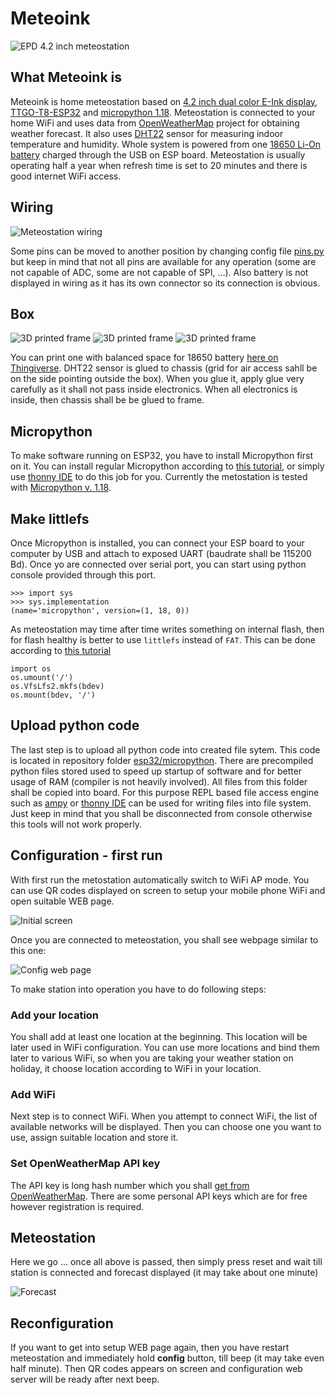 # Meteoink

![EPD 4.2 inch meteostation](graphics/doc/meteostation.jpeg "EPD 4.2 inch meteostation")


## What Meteoink is

Meteoink is home meteostation based on [4.2 inch dual color E-Ink display](https://www.waveshare.com/4.2inch-e-paper-module-c.htm),
[TTGO-T8-ESP32](https://github.com/LilyGO/TTGO-T8-ESP32) and [micropython 1.18](https://micropython.org/). Meteostation
is connected to your home WiFi and uses data from [OpenWeatherMap](https://openweathermap.org/) project for obtaining
weather forecast. It also uses [DHT22](https://github.com/semestrinis/Arduino/wiki/DHT22-temperature-humidity-sensor)
sensor for measuring indoor temperature and humidity. Whole system is powered from one
[18650 Li-On battery](https://en.wikipedia.org/wiki/List_of_battery_sizes#Lithium-ion_batteries_(rechargeable))
charged through the USB on ESP board. Meteostation is usually operating half a year when refresh time is set to
20 minutes and there is good internet WiFi access.


## Wiring

![Meteostation wiring](graphics/doc/wiring.png "Meteostation wiring")

Some pins can be moved to another position by changing config file [pins.py](https://github.com/ondiiik/meteoink/blob/master/simulator/config/pins.py)
but keep in mind that not all pins are available for any operation (some are not capable of ADC, some are not capable of SPI, ...).
Also battery is not displayed in wiring as it has its own connector so its connection is obvious.


## Box

![3D printed frame](graphics/doc/frame03.jpeg "3D printed frame")
![3D printed frame](graphics/doc/frame02.jpeg "3D printed frame")
![3D printed frame](graphics/doc/frame01.jpeg "3D printed frame")

You can print one with balanced space for 18650 battery [here on Thingiverse](https://www.thingiverse.com/thing:5334645).
DHT22 sensor is glued to chassis (grid for air access sahll be on the side pointing outside the box). When you glue it,
apply glue very carefully as it shall not pass inside electronics. When all electronics is inside, then chassis
shall be be glued to frame.



## Micropython

To make software running on ESP32, you have to install Micropython first on it. You can install regular Micropython
according to [this tutorial](https://micropython.org/download/esp32spiram/), or simply use
[thonny IDE](https://randomnerdtutorials.com/getting-started-thonny-micropython-python-ide-esp32-esp8266/) to do
this job for you. Currently the metostation is tested with
[Micropython v. 1.18](https://micropython.org/resources/firmware/esp32spiram-20220117-v1.18.bin).


## Make littlefs

Once Micropython is installed, you can connect your ESP board to your computer by USB and attach to exposed UART
(baudrate shall be 115200 Bd). Once yo are connected over serial port, you can start using python console provided
through this port.

    >>> import sys
    >>> sys.implementation
    (name='micropython', version=(1, 18, 0))

As meteostation may time after time writes something on internal flash, then for flash healthy is better to use
`littlefs` instead of `FAT`. This can be done according to
[this tutorial](https://docs.micropython.org/en/latest/reference/filesystem.html#littlefs)

    import os
    os.umount('/')
    os.VfsLfs2.mkfs(bdev)
    os.mount(bdev, '/')


## Upload python code

The last step is to upload all python code into created file sytem. This code is located in repository folder
[esp32/micropython](https://github.com/ondiiik/meteoink/tree/master/esp32/micropython). There are precompiled python
files stored used to speed up startup of software and for better usage of RAM (compiler is not heavily involved).
All files from this folder shall be copied into board. For this purpose REPL based file access engine such as
[ampy](https://techtutorialsx.com/2017/06/04/esp32-esp8266-micropython-uploading-files-to-the-file-system/) or
[thonny IDE](https://randomnerdtutorials.com/getting-started-thonny-micropython-python-ide-esp32-esp8266/)
can be used for writing files into file system. Just keep in mind that you shall be disconnected from console
otherwise this tools will not work properly.


## Configuration - first run

With first run the metostation automatically switch to WiFi AP mode. You can use QR codes displayed on screen to setup your mobile phone WiFi and open suitable WEB page.

![Initial screen](graphics/doc/initial.png "Initial screen")

Once you are connected to meteostation, you shall see webpage similar to this one:

![Config web page](graphics/doc/config.png "Config web page")

To make station into operation you have to do following steps:

### Add your location

You shall add at least one location at the beginning. This location will be later used in WiFi configuration.
You can use more locations and bind them later to various WiFi, so when you are taking your weather station on holiday,
it choose location according to WiFi in your location.

### Add WiFi

Next step is to connect WiFi. When you attempt to connect WiFi, the list of available networks will be displayed.
Then you can choose one you want to use, assign suitable location and store it.

### Set OpenWeatherMap API key

The API key is long hash number which you shall
[get from OpenWeatherMap](https://home.openweathermap.org/users/sign_up). There are some personal API keys which are
for free however registration is required.


## Meteostation

Here we go ... once all above is passed, then simply press reset and wait till station is connected and forecast
displayed (it may take about one minute)

![Forecast](graphics/doc/forecast.png "Forecast")


## Reconfiguration

If you want to get into setup WEB page again, then you have restart meteostation and immediately hold **config**
button, till beep (it may take even half minute). Then QR codes appears on screen and configuration web server will be ready after next beep.
